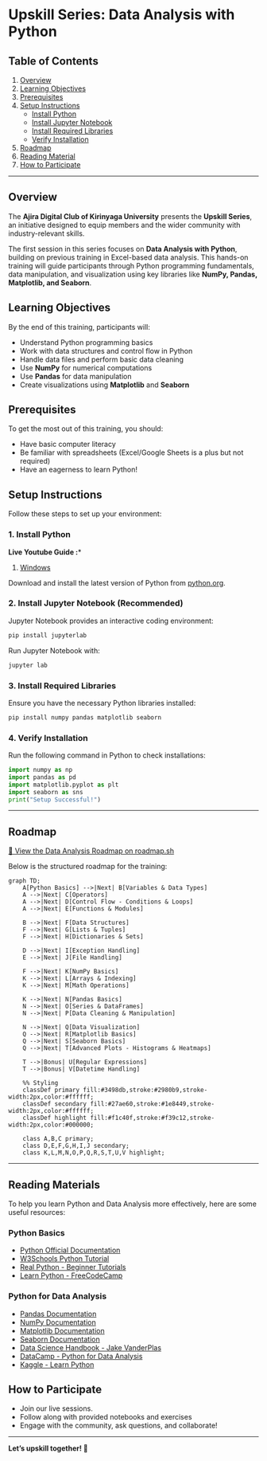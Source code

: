 

# Upskill Series: Data Analysis with Python

## Table of Contents
1. [Overview](#overview)
2. [Learning Objectives](#learning-objectives)
3. [Prerequisites](#prerequisites)
4. [Setup Instructions](#setup-instructions)
   - [Install Python](#1-install-python)
   - [Install Jupyter Notebook](#2-install-jupyter-notebook-recommended)
   - [Install Required Libraries](#3-install-required-libraries)
   - [Verify Installation](#4-verify-installation)
5. [Roadmap](#roadmap)
6. [Reading Material](#reading-materials)
7. [How to Participate](#how-to-participate)

---

## Overview
The **Ajira Digital Club of Kirinyaga University** presents the **Upskill Series**, an initiative designed to equip members and the wider community with industry-relevant skills. 

The first session in this series focuses on **Data Analysis with Python**, building on previous training in Excel-based data analysis. This hands-on training will guide participants through Python programming fundamentals, data manipulation, and visualization using key libraries like **NumPy, Pandas, Matplotlib, and Seaborn**.

## Learning Objectives
By the end of this training, participants will:
- Understand Python programming basics
- Work with data structures and control flow in Python
- Handle data files and perform basic data cleaning
- Use **NumPy** for numerical computations
- Use **Pandas** for data manipulation
- Create visualizations using **Matplotlib** and **Seaborn**

## Prerequisites
To get the most out of this training, you should:
- Have basic computer literacy
- Be familiar with spreadsheets (Excel/Google Sheets is a plus but not required)
- Have an eagerness to learn Python!

## Setup Instructions
Follow these steps to set up your environment:

### 1. Install Python

**Live Youtube Guide :***

 1.  [Windows ](https://youtu.be/P7Q4_pqj7uc)

Download and install the latest version of Python from [python.org](https://www.python.org/downloads/).

### 2. Install Jupyter Notebook (Recommended)
Jupyter Notebook provides an interactive coding environment:
```bash
pip install jupyterlab
```
Run Jupyter Notebook with:
```bash
jupyter lab
```

### 3. Install Required Libraries
Ensure you have the necessary Python libraries installed:
```bash
pip install numpy pandas matplotlib seaborn
```

### 4. Verify Installation
Run the following command in Python to check installations:
```python
import numpy as np
import pandas as pd
import matplotlib.pyplot as plt
import seaborn as sns
print("Setup Successful!")
```
---
## Roadmap

[🚀 View the Data Analysis Roadmap on roadmap.sh](https://roadmap.sh/data-analyst)

Below is the structured roadmap for the training:

```mermaid
graph TD;
    A[Python Basics] -->|Next| B[Variables & Data Types]
    A -->|Next| C[Operators]
    A -->|Next| D[Control Flow - Conditions & Loops]
    A -->|Next| E[Functions & Modules]

    B -->|Next| F[Data Structures]
    F -->|Next| G[Lists & Tuples]
    F -->|Next| H[Dictionaries & Sets]

    D -->|Next| I[Exception Handling]
    E -->|Next| J[File Handling]

    F -->|Next| K[NumPy Basics]
    K -->|Next| L[Arrays & Indexing]
    K -->|Next| M[Math Operations]

    K -->|Next| N[Pandas Basics]
    N -->|Next| O[Series & DataFrames]
    N -->|Next| P[Data Cleaning & Manipulation]

    N -->|Next| Q[Data Visualization]
    Q -->|Next| R[Matplotlib Basics]
    Q -->|Next| S[Seaborn Basics]
    Q -->|Next| T[Advanced Plots - Histograms & Heatmaps]

    T -->|Bonus| U[Regular Expressions]
    T -->|Bonus| V[Datetime Handling]

    %% Styling
    classDef primary fill:#3498db,stroke:#2980b9,stroke-width:2px,color:#ffffff;
    classDef secondary fill:#27ae60,stroke:#1e8449,stroke-width:2px,color:#ffffff;
    classDef highlight fill:#f1c40f,stroke:#f39c12,stroke-width:2px,color:#000000;

    class A,B,C primary;
    class D,E,F,G,H,I,J secondary;
    class K,L,M,N,O,P,Q,R,S,T,U,V highlight;
```
---

## Reading Materials
To help you learn Python and Data Analysis more effectively, here are some useful resources:

### Python Basics
- [Python Official Documentation](https://docs.python.org/3/)
- [W3Schools Python Tutorial](https://www.w3schools.com/python/)
- [Real Python - Beginner Tutorials](https://realpython.com/python-beginners-guide/)
- [Learn Python - FreeCodeCamp](https://www.freecodecamp.org/news/learn-python-free-python-courses-for-beginners/)

### Python for Data Analysis
- [Pandas Documentation](https://pandas.pydata.org/docs/)
- [NumPy Documentation](https://numpy.org/doc/)
- [Matplotlib Documentation](https://matplotlib.org/stable/contents.html)
- [Seaborn Documentation](https://seaborn.pydata.org/)
- [Data Science Handbook - Jake VanderPlas](https://jakevdp.github.io/PythonDataScienceHandbook/)
- [DataCamp - Python for Data Analysis](https://www.datacamp.com/courses/intro-to-python-for-data-science)
- [Kaggle - Learn Python](https://www.kaggle.com/learn/python)
## How to Participate
- Join our live sessions.
- Follow along with provided notebooks and exercises
- Engage with the community, ask questions, and collaborate!

---
**Let’s upskill together! 🚀**







